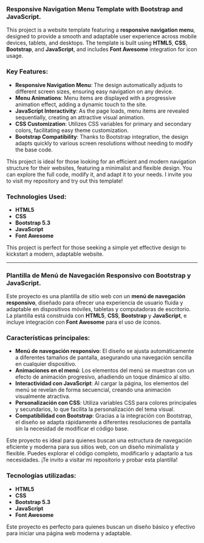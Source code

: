 ### Responsive Navigation Menu Template with Bootstrap and JavaScript.

This project is a website template featuring a **responsive navigation menu**, designed to provide a smooth and adaptable user experience across mobile devices, tablets, and desktops. The template is built using **HTML5**, **CSS**, **Bootstrap**, and **JavaScript**, and includes **Font Awesome** integration for icon usage.

### Key Features:
- **Responsive Navigation Menu**: The design automatically adjusts to different screen sizes, ensuring easy navigation on any device.
- **Menu Animations**: Menu items are displayed with a progressive animation effect, adding a dynamic touch to the site.
- **JavaScript Interactivity**: As the page loads, menu items are revealed sequentially, creating an attractive visual animation.
- **CSS Customization**: Utilizes CSS variables for primary and secondary colors, facilitating easy theme customization.
- **Bootstrap Compatibility**: Thanks to Bootstrap integration, the design adapts quickly to various screen resolutions without needing to modify the base code.

This project is ideal for those looking for an efficient and modern navigation structure for their websites, featuring a minimalist and flexible design. You can explore the full code, modify it, and adapt it to your needs. I invite you to visit my repository and try out this template!

### Technologies Used:
- **HTML5**
- **CSS**
- **Bootstrap 5.3**
- **JavaScript**
- **Font Awesome**

This project is perfect for those seeking a simple yet effective design to kickstart a modern, adaptable website.

--- 

### Plantilla de Menú de Navegación Responsivo con Bootstrap y JavaScript.

Este proyecto es una plantilla de sitio web con un **menú de navegación responsivo**, diseñado para ofrecer una experiencia de usuario fluida y adaptable en dispositivos móviles, tabletas y computadoras de escritorio. La plantilla está construida con **HTML5**, **CSS**, **Bootstrap** y **JavaScript**, e incluye integración con **Font Awesome** para el uso de íconos.

### Características principales:
- **Menú de navegación responsivo**: El diseño se ajusta automáticamente a diferentes tamaños de pantalla, asegurando una navegación sencilla en cualquier dispositivo.
- **Animaciones en el menú**: Los elementos del menú se muestran con un efecto de animación progresivo, añadiendo un toque dinámico al sitio.
- **Interactividad con JavaScript**: Al cargar la página, los elementos del menú se revelan de forma secuencial, creando una animación visualmente atractiva.
- **Personalización con CSS**: Utiliza variables CSS para colores principales y secundarios, lo que facilita la personalización del tema visual.
- **Compatibilidad con Bootstrap**: Gracias a la integración con Bootstrap, el diseño se adapta rápidamente a diferentes resoluciones de pantalla sin la necesidad de modificar el código base.

Este proyecto es ideal para quienes buscan una estructura de navegación eficiente y moderna para sus sitios web, con un diseño minimalista y flexible. Puedes explorar el código completo, modificarlo y adaptarlo a tus necesidades. ¡Te invito a visitar mi repositorio y probar esta plantilla!

### Tecnologías utilizadas:
- **HTML5**
- **CSS**
- **Bootstrap 5.3**
- **JavaScript**
- **Font Awesome**

Este proyecto es perfecto para quienes buscan un diseño básico y efectivo para iniciar una página web moderna y adaptable.